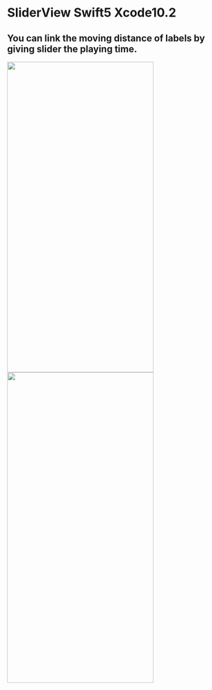 # SliderView Swift5 Xcode10.2

##  You can link the moving distance of labels by giving slider the playing time.
<img src="https://user-images.githubusercontent.com/16457165/53507922-247f4180-3afc-11e9-9d0c-5c28b56ee0c0.gif" width="340" height="720"><img src="https://user-images.githubusercontent.com/16457165/54318594-1f58e100-462a-11e9-8004-3f6036c510cf.gif" width="340" height="720">
